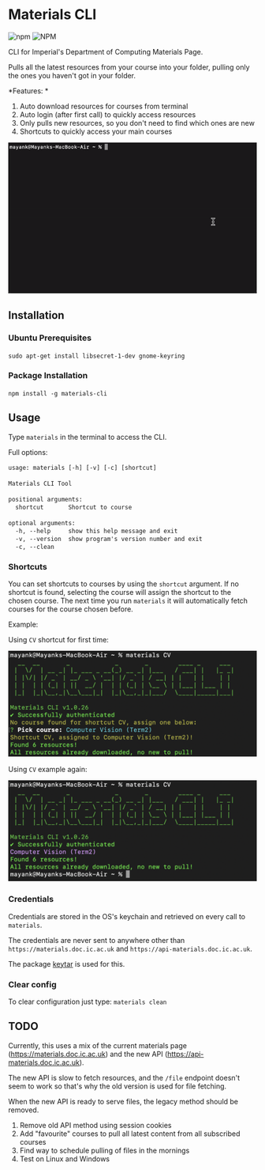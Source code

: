 # Materials CLI 

![npm](https://img.shields.io/npm/v/materials-cli)
![NPM](https://img.shields.io/npm/l/materials-cli)

CLI for Imperial's Department of Computing Materials Page.

Pulls all the latest resources from your course into your folder, pulling only the ones you haven't got in your folder.

*Features: *
1. Auto download resources for courses from terminal
2. Auto login (after first call) to quickly access resources
3. Only pulls new resources, so you don't need to find which ones are new
4. Shortcuts to quickly access your main courses

![CLI demo](media/demo.gif)

## Installation

### Ubuntu Prerequisites

`sudo apt-get install libsecret-1-dev gnome-keyring`

### Package Installation

`npm install -g materials-cli`


## Usage

Type `materials` in the terminal to access the CLI.

Full options: 

```
usage: materials [-h] [-v] [-c] [shortcut]

Materials CLI Tool

positional arguments:
  shortcut       Shortcut to course

optional arguments:
  -h, --help     show this help message and exit
  -v, --version  show program's version number and exit
  -c, --clean

```

### Shortcuts

You can set shortcuts to courses by using the `shortcut` argument. If no shortcut is found, selecting the course will assign
the shortcut to the chosen course. The next time you run `materials` it will automatically fetch courses for the course chosen before.

Example:

Using `CV` shortcut for first time:

![Shortcut Example 1](media/shortcut1.png)

Using `CV` example again:

![Shortcut Example 2](media/shortcut2.png)

### Credentials

Credentials are stored in the OS's keychain and retrieved on every call to `materials`.

The credentials are never sent to anywhere other than `https://materials.doc.ic.ac.uk` and `https://api-materials.doc.ic.ac.uk`.

The package [keytar](https://www.npmjs.com/package/keytar) is used for this. 

### Clear config

To clear configuration just type: `materials clean`

## TODO

Currently, this uses a mix of the current materials page (https://materials.doc.ic.ac.uk) and the new API (https://api-materials.doc.ic.ac.uk).

The new API is slow to fetch resources, and the `/file` endpoint doesn't seem to work so that's why the old version is used for file fetching.

When the new API is ready to serve files, the legacy method should be removed.

1. Remove old API method using session cookies
2. Add "favourite" courses to pull all latest content from all subscribed courses
3. Find way to schedule pulling of files in the mornings
4. Test on Linux and Windows
